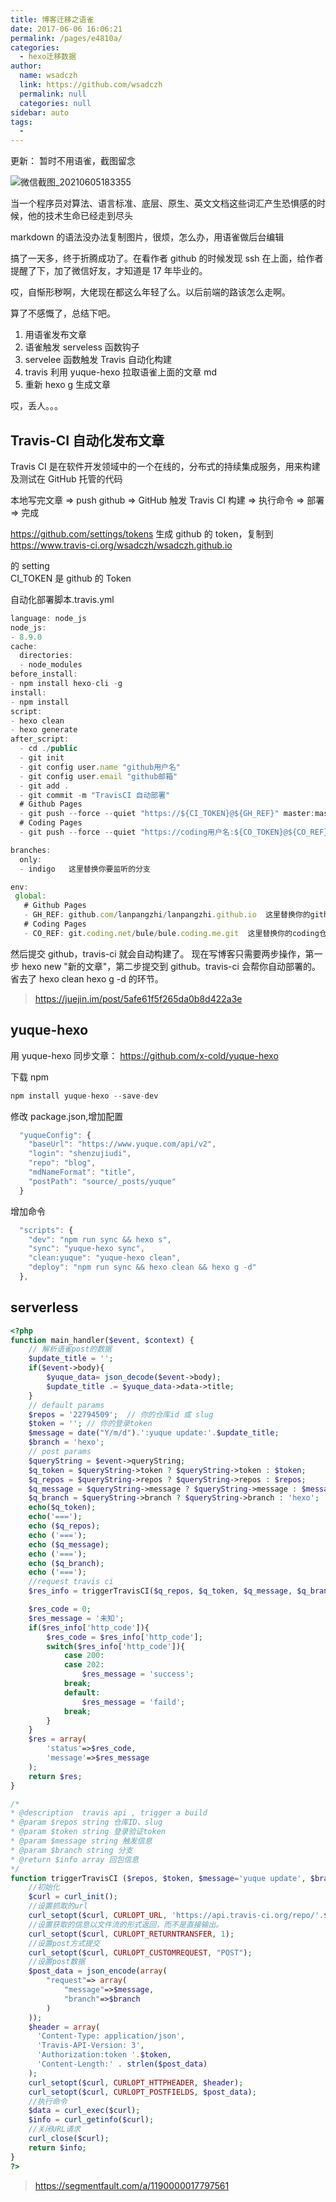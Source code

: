 ```yaml
---
title: 博客迁移之语雀
date: 2017-06-06 16:06:21
permalink: /pages/e4810a/
categories: 
  - hexo迁移数据
author: 
  name: wsadczh
  link: https://github.com/wsadczh
  permalink: null
  categories: null
sidebar: auto
tags: 
  - 
---
```


更新： 暂时不用语雀，截图留念

![微信截图_20210605183355](https://cdn.jsdelivr.net/gh/wu529778790/image/blog/微信截图_20210605183355.png)

<!-- more -->

当一个程序员对算法、语言标准、底层、原生、英文文档这些词汇产生恐惧感的时候，他的技术生命已经走到尽头

markdown 的语法没办法复制图片，很烦，怎么办，用语雀做后台编辑

搞了一天多，终于折腾成功了。在看作者 github 的时候发现 ssh 在上面，给作者提醒了下，加了微信好友，才知道是 17 年毕业的。

哎，自惭形秽啊，大佬现在都这么年轻了么。以后前端的路该怎么走啊。

算了不感慨了，总结下吧。

1. 用语雀发布文章
2. 语雀触发 serveless 函数钩子
3. servelee 函数触发 Travis 自动化构建
4. travis 利用 yuque-hexo 拉取语雀上面的文章 md
5. 重新 hexo g 生成文章

哎，丢人。。。

## Travis-CI 自动化发布文章

Travis CI 是在软件开发领域中的一个在线的，分布式的持续集成服务，用来构建及测试在 GitHub 托管的代码

本地写完文章 => push github => GitHub 触发 Travis CI 构建 => 执行命令 => 部署 => 完成

<https://github.com/settings/tokens> 生成 github 的 token，复制到<https://www.travis-ci.org/wsadczh/wsadczh.github.io>

的 setting  
CI_TOKEN 是 github 的 Token

自动化部署脚本.travis.yml

```js
language: node_js
node_js:
- 8.9.0
cache:
  directories:
  - node_modules
before_install:
- npm install hexo-cli -g
install:
- npm install
script:
- hexo clean
- hexo generate
after_script:
  - cd ./public
  - git init
  - git config user.name "github用户名"
  - git config user.email "github邮箱"
  - git add .
  - git commit -m "TravisCI 自动部署"
  # Github Pages
  - git push --force --quiet "https://${CI_TOKEN}@${GH_REF}" master:master
  # Coding Pages
  - git push --force --quiet "https://coding用户名:${CO_TOKEN}@${CO_REF}" master:master

branches:
  only:
  - indigo   这里替换你要监听的分支

env:
 global:
   # Github Pages
   - GH_REF: github.com/lanpangzhi/lanpangzhi.github.io  这里替换你的github仓库地址
   # Coding Pages
   - CO_REF: git.coding.net/bule/bule.coding.me.git  这里替换你的coding仓库地址

```

然后提交 github，travis-ci 就会自动构建了。 现在写博客只需要两步操作，第一步 hexo new "新的文章"，第二步提交到 github。travis-ci 会帮你自动部署的。 省去了 hexo clean hexo g -d 的环节。

> <https://juejin.im/post/5afe61f5f265da0b8d422a3e>

## yuque-hexo

用 yuque-hexo 同步文章： <https://github.com/x-cold/yuque-hexo>

下载 npm

```js
npm install yuque-hexo --save-dev
```

修改 package.json,增加配置

```js
  "yuqueConfig": {
    "baseUrl": "https://www.yuque.com/api/v2",
    "login": "shenzujiudi",
    "repo": "blog",
    "mdNameFormat": "title",
    "postPath": "source/_posts/yuque"
  }
```

增加命令

```js
  "scripts": {
    "dev": "npm run sync && hexo s",
    "sync": "yuque-hexo sync",
    "clean:yuque": "yuque-hexo clean",
    "deploy": "npm run sync && hexo clean && hexo g -d"
  },
```

## serverless

```php
<?php
function main_handler($event, $context) {
    // 解析语雀post的数据
    $update_title = '';
    if($event->body){
        $yuque_data= json_decode($event->body);
        $update_title .= $yuque_data->data->title;
    }
    // default params
    $repos = '22794509';  // 你的仓库id 或 slug
    $token = ''; // 你的登录token
    $message = date("Y/m/d").':yuque update:'.$update_title;
    $branch = 'hexo';
    // post params
    $queryString = $event->queryString;
    $q_token = $queryString->token ? $queryString->token : $token;
    $q_repos = $queryString->repos ? $queryString->repos : $repos;
    $q_message = $queryString->message ? $queryString->message : $message;
    $q_branch = $queryString->branch ? $queryString->branch : 'hexo';
    echo($q_token);
    echo('===');
    echo ($q_repos);
    echo ('===');
    echo ($q_message);
    echo ('===');
    echo ($q_branch);
    echo ('===');
    //request travis ci
    $res_info = triggerTravisCI($q_repos, $q_token, $q_message, $q_branch);

    $res_code = 0;
    $res_message = '未知';
    if($res_info['http_code']){
        $res_code = $res_info['http_code'];
        switch($res_info['http_code']){
            case 200:
            case 202:
                $res_message = 'success';
            break;
            default:
                $res_message = 'faild';
            break;
        }
    }
    $res = array(
        'status'=>$res_code,
        'message'=>$res_message
    );
    return $res;
}

/*
* @description  travis api , trigger a build
* @param $repos string 仓库ID、slug
* @param $token string 登录验证token
* @param $message string 触发信息
* @param $branch string 分支
* @return $info array 回包信息
*/
function triggerTravisCI ($repos, $token, $message='yuque update', $branch='hexo') {
    //初始化
    $curl = curl_init();
    //设置抓取的url
    curl_setopt($curl, CURLOPT_URL, 'https://api.travis-ci.org/repo/'.$repos.'/requests');
    //设置获取的信息以文件流的形式返回，而不是直接输出。
    curl_setopt($curl, CURLOPT_RETURNTRANSFER, 1);
    //设置post方式提交
    curl_setopt($curl, CURLOPT_CUSTOMREQUEST, "POST");
    //设置post数据
    $post_data = json_encode(array(
        "request"=> array(
            "message"=>$message,
            "branch"=>$branch
        )
    ));
    $header = array(
      'Content-Type: application/json',
      'Travis-API-Version: 3',
      'Authorization:token '.$token,
      'Content-Length:' . strlen($post_data)
    );
    curl_setopt($curl, CURLOPT_HTTPHEADER, $header);
    curl_setopt($curl, CURLOPT_POSTFIELDS, $post_data);
    //执行命令
    $data = curl_exec($curl);
    $info = curl_getinfo($curl);
    //关闭URL请求
    curl_close($curl);
    return $info;
}
?>


```

> <https://segmentfault.com/a/1190000017797561>

